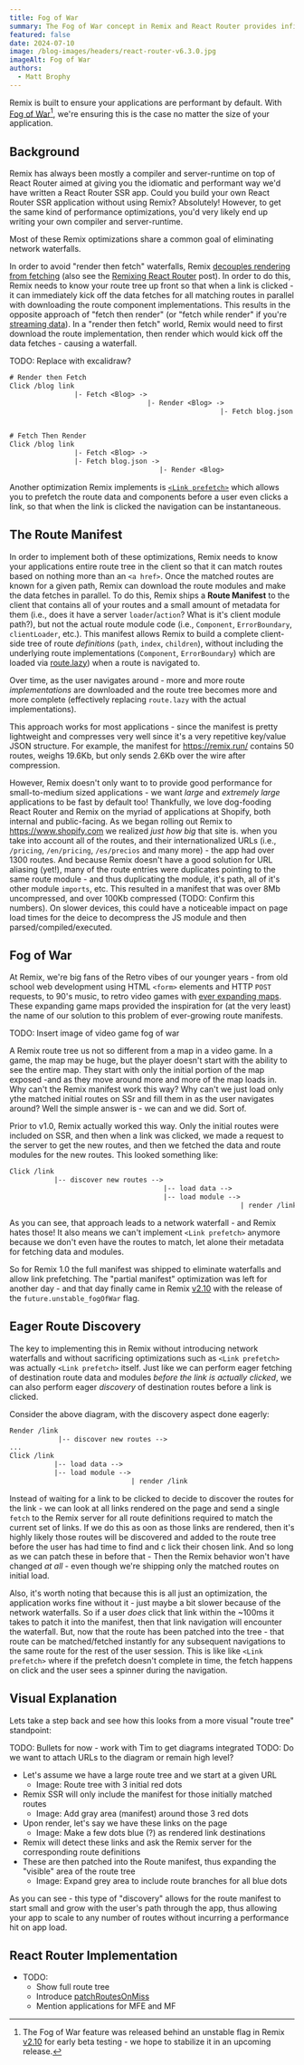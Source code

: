 ```yaml
---
title: Fog of War
summary: The Fog of War concept in Remix and React Router provides infinite scalability for your applications
featured: false
date: 2024-07-10
image: /blog-images/headers/react-router-v6.3.0.jpg
imageAlt: Fog of War
authors:
  - Matt Brophy
---
```


Remix is built to ensure your applications are performant by default. With [Fog of War][remix-fog-of-war][^1], we're ensuring this is the case no matter the size of your application.

[^1]: The Fog of War feature was released behind an unstable flag in Remix [v2.10][remix-2-10] for early beta testing - we hope to stabilize it in an upcoming release.

## Background

Remix has always been mostly a compiler and server-runtime on top of React Router aimed at giving you the idiomatic and performant way we'd have written a React Router SSR app. Could you build your own React Router SSR application without using Remix? Absolutely! However, to get the same kind of performance optimizations, you'd very likely end up writing your own compiler and server-runtime.

Most of these Remix optimizations share a common goal of eliminating network waterfalls.

In order to avoid "render then fetch" waterfalls, Remix [decouples rendering from fetching][when-to-fetch] (also see the [Remixing React Router][remixing-rr] post). In order to do this, Remix needs to know your route tree up front so that when a link is clicked - it can immediately kick off the data fetches for all matching routes in parallel with downloading the route component implementations. This results in the opposite approach of "fetch then render" (or "fetch while render" if you're [streaming data][streaming]). In a "render then fetch" world, Remix would need to first download the route implementation, then render which would kick off the data fetches - causing a waterfall.

TODO: Replace with excalidraw?

```txt
# Render then Fetch
Click /blog link
                |- Fetch <Blog> ->
                                  |- Render <Blog> ->
                                                    |- Fetch blog.json ->
                                                                         |-- Render <Blog>

# Fetch Then Render
Click /blog link
                |- Fetch <Blog> ->
                |- Fetch blog.json ->
                                     |- Render <Blog>
```

Another optimization Remix implements is [`<Link prefetch>`][link-prefetch] which allows you to prefetch the route data and components before a user even clicks a link, so that when the link is clicked the navigation can be instantaneous.

## The Route Manifest

In order to implement both of these optimizations, Remix needs to know your applications entire route tree in the client so that it can match routes based on nothing more than an `<a href>`. Once the matched routes are known for a given path, Remix can download the route modules and make the data fetches in parallel. To do this, Remix ships a **Route Manifest** to the client that contains all of your routes and a small amount of metadata for them (i.e., does it have a server `loader`/`action`? What is it's client module path?), but not the actual route module code (i.e., `Component`, `ErrorBoundary`, `clientLoader`, etc.). This manifest allows Remix to build a complete client-side tree of route _definitions_ (`path`, `index`, `children`), without including the underlying route implementations (`Component`, `ErrorBoundary`) which are loaded via [route.lazy][route-lazy]) when a route is navigated to.

Over time, as the user navigates around - more and more route _implementations_ are downloaded and the route tree becomes more and more complete (effectively replacing `route.lazy` with the actual implementations).

This approach works for most applications - since the manifest is pretty lightweight and compresses very well since it's a very repetitive key/value JSON structure. For example, the manifest for https://remix.run/ contains 50 routes, weighs 19.6Kb, but only sends 2.6Kb over the wire after compression.

However, Remix doesn't only want to to provide good performance for small-to-medium sized applications - we want _large_ and _extremely large_ applications to be fast by default too! Thankfully, we love dog-fooding React Router and Remix on the myriad of applications at Shopify, both internal and public-facing. As we began rolling out Remix to https://www.shopify.com we realized _just how big_ that site is. when you take into account all of the routes, and their internationalized URLs (i.e., `/pricing`, `/en/pricing`, `/es/precios` and many more) - the app had over 1300 routes. And because Remix doesn't have a good solution for URL aliasing (yet!), many of the route entries were duplicates pointing to the same route module - and thus duplicating the module, it's path, all of it's other module `imports`, etc. This resulted in a manifest that was over 8Mb uncompressed, and over 100Kb compressed (TODO: Confirm this numbers). On slower devices, this could have a noticeable impact on page load times for the deice to decompress the JS module and then parsed/compiled/executed.

## Fog of War

At Remix, we're big fans of the Retro vibes of our younger years - from old school web development using HTML `<form>` elements and HTTP `POST` requests, to 90's music, to retro video games with [ever expanding maps][wikipedia-fog-of-war]. These expanding game maps provided the inspiration for (at the very least) the name of our solution to this problem of ever-growing route manifests.

TODO: Insert image of video game fog of war

A Remix route tree us not so different from a map in a video game. In a game, the map may be huge, but the player doesn't start with the ability to see the entire map. They start with only the initial portion of the map exposed -and as they move around more and more of the map loads in.
Why can't the Remix manifest work this way? Why can't we just load only ythe matched initial routes on SSr and fill them in as the user navigates around? Well the simple answer is - we can and we did. Sort of.

Prior to v1.0, Remix actually worked this way. Only the initial routes were included on SSR, and then when a link was clicked, we made a request to the server to get the new routes, and then we fetched the data and route modules for the new routes. This looked something like:

```txt
Click /link
           |-- discover new routes -->
                                      |-- load data -->
                                      |-- load module -->
                                                         | render /link

```

As you can see, that approach leads to a network waterfall - and Remix hates those! It also means we can't implement `<Link prefetch>` anymore because we don't even have the routes to match, let alone their metadata for fetching data and modules.

So for Remix 1.0 the full manifest was shipped to eliminate waterfalls and allow link prefetching. The "partial manifest" optimization was left for another day - and that day finally came in Remix [v2.10][remix-2-10] with the release of the `future.unstable_fogOfWar` flag.

## Eager Route Discovery

The key to implementing this in Remix without introducing network waterfalls and without sacrificing optimizations such as `<Link prefetch>` was actually `<Link prefetch>` itself. Just like we can perform eager fetching of destination route data and modules _before the link is actually clicked_, we can also perform eager _discovery_ of destination routes before a link is clicked.

Consider the above diagram, with the discovery aspect done eagerly:

```txt
Render /link
            |-- discover new routes -->
...
Click /link
           |-- load data -->
           |-- load module -->
                              | render /link
```

Instead of waiting for a link to be clicked to decide to discover the routes for the link - we can look at all links rendered on the page and send a single `fetch` to the Remix server for all route definitions required to match the current set of links. If we do this as oon as those links are rendered, then it's highly likely those routes will be discovered and added to the route tree before the user has had time to find and c lick their chosen link. And so long as we can patch these in before that - Then the Remix behavior won't have changed _at all_ - even though we're shipping only the matched routes on initial load.

Also, it's worth noting that because this is all just an optimization, the application works fine without it - just maybe a bit slower because of the network waterfalls. So if a user _does_ click that link within the ~100ms it takes to patch it into the manifest, then that link navigation will encounter the waterfall. But, now that the route has been patched into the tree - that route can be matched/fetched instantly for any subsequent navigations to the same route for the rest of the user session. This is like like `<Link prefetch>` where if the prefetch doesn't complete in time, the fetch happens on click and the user sees a spinner during the navigation.

## Visual Explanation

Lets take a step back and see how this looks from a more visual "route tree" standpoint:

TODO: Bullets for now - work with Tim to get diagrams integrated
TODO: Do we want to attach URLs to the diagram or remain high level?

- Let's assume we have a large route tree and we start at a given URL
  - Image: Route tree with 3 initial red dots
- Remix SSR will only include the manifest for those initially matched routes
  - Image: Add gray area (manifest) around those 3 red dots
- Upon render, let's say we have these links on the page
  - Image: Make a few dots blue (?) as rendered link destinations
- Remix will detect these links and ask the Remix server for the corresponding route definitions
- These are then patched into the Route manifest, thus expanding the "visible" area of the route tree
  - Image: Expand grey area to include route branches for all blue dots

As you can see - this type of "discovery" allows for the route manifest to start small and grow with the user's path through the app, thus allowing your app to scale to any number of routes without incurring a performance hit on app load.

## React Router Implementation

- TODO:
  - Show full route tree
  - Introduce [patchRoutesOnMiss][rr-patch-routes-on-miss]
  - Mention applications for MFE and MF

[rr-patch-routes-on-miss]: https://reactrouter.com/en/main/routers/create-browser-router#optsunstable_patchroutesonmiss
[remix-fog-of-war]: https://remix.run/docs/en/main/guides/fog-of-war
[when-to-fetch]: https://www.youtube.com/watch?v=95B8mnhzoCM
[remixing-rr]: https://remix.run/blog/remixing-react-router
[streaming]: https://remix.run/docs/en/main/guides/streaming
[link-prefetch]: https://remix.run/docs/en/main/components/link#prefetch
[route-lazy]: https://reactrouter.com/en/main/route/lazy
[wikipedia-fog-of-war]: https://en.wikipedia.org/wiki/Fog_of_war
[remix-2-10]: https://github.com/remix-run/remix/blob/main/CHANGELOG.md#v2100
